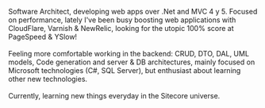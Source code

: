 Software Architect, developing web apps over .Net and MVC 4 y 5. Focused on performance, lately I've been busy boosting web applications with CloudFlare, Varnish & NewRelic, looking for the utopic 100% score at PageSpeed & YSlow!  
<br />
Feeling more comfortable working in the backend: CRUD, DTO, DAL, UML models, Code generation and server & DB architectures, mainly focused on Microsoft technologies (C#, SQL Server), but enthusiast about learning other new technologies.  
<br/> 
Currently, learning new things everyday in the Sitecore universe.
